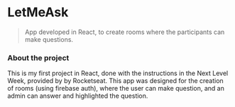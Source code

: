 # LetMeAsk

> App developed in React, to create rooms where the participants can make questions.

### About the project

This is my first project in React, done with the instructions in the Next Level Week, provided by by Rocketseat. This app was designed for the creation of rooms (using firebase auth), where the user can make question, and an admin can answer and highlighted the question.

